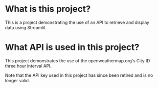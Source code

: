 # What is this project? 

This is a project demonstrating the use of an API to retrieve and display data using Streamlit. 

# What API is used in this project? 

This project demonstrates the use of the openweathermap.org's City ID three hour interval API. 

Note that the API key used in this project has since been retired and is no longer valid. 